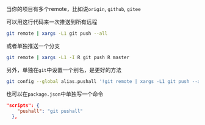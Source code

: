当你的项目有多个remote，比如说`origin`, `github`, `gitee`

可以用这行代码来一次推送到所有远程

```bash
git remote | xargs -L1 git push --all
```

或者单独推送一个分支

```bash
git remote | xargs -L1 -I R git push R master
```

另外，单独在`git`中设置一个别名，是更好的方法

```bash
git config --global alias.pushall '!git remote | xargs -L1 git push --all'
```



也可以在`package.json`中单独写一个命令

```json
"scripts": {
    "pushall": "git pushall"
  },
```

